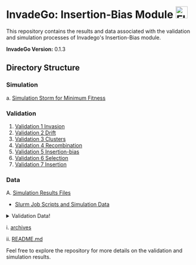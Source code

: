# InvadeGo: Insertion-Bias Module <img src="https://upload.wikimedia.org/wikipedia/commons/9/91/Icon_-_Drosophila_melanogaster.svg" alt="Fly" style="width: 32px; height: 32px;">

This repository contains the results and data associated with the validation and simulation processes of Invadego's Insertion-Bias module.

**InvadeGo Version:** 0.1.3

## Directory Structure

### Simulation

a.  [Simulation Storm for Minimum Fitness](./Minimum_Fitness.md)

### Validation

1. [Validation 1 Invasion](./Validation_1_invasion.md)
2. [Validation 2 Drift](./Validation_2_drift.md)
3. [Validation 3 Clusters](./Validation_3_clusters.md)
4. [Validation 4 Recombination](./Validation_4_recombination.md)
5. [Validation 5 Insertion-bias](./Validation_5_bias.md)
6. [Validation 6 Selection](./Validation_6_Selection.md)
7. [Validation 7 Insertion](./Validation_7_insertion.md)
   

### Data


A. [Simulation Results Files](./Simulation-Results_Files)

-  [Slurm Job Scripts and Simulation Data](./Simulation-Results_Files/Slurm-Jobs)

<details>
  <summary>Validation Data!</summary>


1. [validation_1](./Simulation-Results_Files/validation_1)
   
2. [validation_2](./Simulation-Results_Files/validation_2)
   
3. [validation_3](./Simulation-Results_Files/validation_3)
   
4. [validation_4](./Simulation-Results_Files/validation_4_redone)
   
5. [validation_5.1](./Simulation-Results_Files/validation_5.1)
   
6. [validation_5.2](./Simulation-Results_Files/validation_5.2)
   
7. [validation_6](./Simulation-Results_Files/validation_6)
   
8. [validation_7](./Simulation-Results_Files/validation_7)
   

</details>

i.  [archives](./archives)

ii.  [README.md](./README.md)


Feel free to explore the repository for more details on the validation and simulation results.
